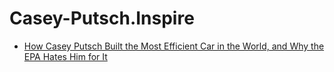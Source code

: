# Casey-Putsch.Inspire
- [How Casey Putsch Built the Most Efficient Car in the World, and Why the EPA Hates Him for It](https://youtu.be/sO-sy5ut490)
